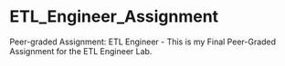 # ETL_Engineer_Assignment
Peer-graded Assignment: ETL Engineer - 
This is my Final Peer-Graded Assignment for the ETL Engineer Lab.
